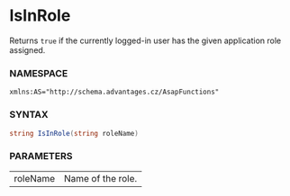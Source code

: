 # IsInRole

Returns `true` if the currently logged-in user has the given application role assigned.

### NAMESPACE

`xmlns:AS="http://schema.advantages.cz/AsapFunctions"`

### SYNTAX

``` csharp
string IsInRole(string roleName)
```

### PARAMETERS

|          |                   |
|----------|-------------------|
| roleName | Name of the role. |
